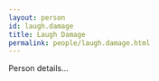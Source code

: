 ```yaml
---
layout: person
id: laugh.damage
title: Laugh Damage
permalink: people/laugh.damage.html
---
```


Person details...